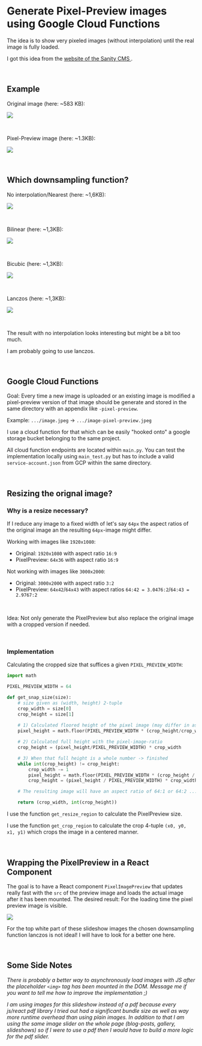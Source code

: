 
# Generate Pixel-Preview images using Google Cloud Functions 

The idea is to show very pixeled images (without interpolation) until 
the real image is fully loaded.

I got this idea from the [website of the Sanity CMS ](https://www.sanity.io/blog).

<br/>

## Example 

Original image (here: ~583 KB):

![](examples/tmp-crop.jpg)

<br/>

Pixel-Preview image (here: ~1.3KB):

![](examples/tmp-pixel-lanczos.jpg)

<br/>

## Which downsampling function?

No interpolation/Nearest (here: ~1,6KB):

![](examples/tmp-pixel-nearest.jpg)

<br/>

Bilinear (here: ~1,3KB):

![](examples/tmp-pixel-bilinear.jpg)

<br/>

Bicubic (here: ~1,3KB):

![](examples/tmp-pixel-bicubic.jpg)

<br/>

Lanczos (here: ~1,3KB):

![](examples/tmp-pixel-lanczos.jpg)

<br/>

The result with no interpolation looks interesting but might be a bit too much.

I am probably going to use lanczos.

<br/>

## Google Cloud Functions

Goal: Every time a new image is uploaded or an existing image is modified a 
pixel-preview version of that image should be generate and stored in the same 
directory with an appendix like `-pixel-preview`.

Example: `.../image.jpeg` -> `.../image-pixel-preview.jpeg`

I use a cloud function for that which can be easily "hooked onto" a google 
storage bucket belonging to the same project.

All cloud function endpoints are located within `main.py`. You can test the
implementation locally using `main_test.py` but has to include a valid 
`service-account.json` from GCP within the same directory.

<br/>

## Resizing the orignal image?

### Why is a resize necessary? 

If I reduce any image to a fixed width of let's say `64px` the aspect ratios
of the original image an the resulting `64px`-image might differ.

Working with images like `1920x1080`:
* Original: `1920x1080` with aspect ratio `16:9`
* PixelPreview: `64x36` with aspect ratio `16:9`

Not working with images like `3000x2000`:
* Original: `3000x2000` with aspect ratio `3:2`
* PixelPreview: `64x42`/`64x43` with aspect ratios `64:42 = 3.0476:2`/`64:43 = 2.9767:2`

<br/>

Idea: Not only generate the PixelPreview but also replace the original image 
with a cropped version if needed.

<br/>

### Implementation

Calculating the cropped size that suffices a given `PIXEL_PREVIEW_WIDTH`:

```python
import math

PIXEL_PREVIEW_WIDTH = 64

def get_snap_size(size):
    # size given as (width, height) 2-tuple
    crop_width = size[0]
    crop_height = size[1]
    
    # 1) Calculated floored height of the pixel image (may differ in aspect ratio)
    pixel_height = math.floor(PIXEL_PREVIEW_WIDTH * (crop_height/crop_width))

    # 2) Calculated full height with the pixel-image-ratio
    crop_height = (pixel_height/PIXEL_PREVIEW_WIDTH) * crop_width

    # 3) When that full height is a whole number -> finished
    while int(crop_height) != crop_height:
        crop_width -= 1
        pixel_height = math.floor(PIXEL_PREVIEW_WIDTH * (crop_height / crop_width))
        crop_height = (pixel_height / PIXEL_PREVIEW_WIDTH) * crop_width

    # The resulting image will have an aspect ratio of 64:1 or 64:2 ... 64:100 or 64:101 ...

    return (crop_width, int(crop_height))
```

I use the function `get_resize_region` to calculate the PixelPreview size.

I use the function `get_crop_region` to calculate the crop 4-tuple 
`(x0, y0, x1, y1)` which crops the image in a centered manner.

<br/>

## Wrapping the PixelPreview in a React Component

The goal is to have a React component `PixelImagePreview` that updates 
really fast with the `src` of the preview image and loads the actual 
image after it has been mounted. The desired result: For the 
loading time the pixel preview image is visible.

![](examples/PixelImagePreview.gif)

For the top white part of these slideshow images the chosen downsampling 
function lanczos is not ideal! I will have to look for a better one here.

<br/>

## Some Side Notes

*There is probably a better way to asynchronously load 
images with JS after the placeholder `<img>` tag has been mounted in
the DOM. Message me if you want to tell me how to improve the 
implementation ;)*

*I am using images for this slideshow instead of a pdf because every 
js/react pdf library I tried out had a significant bundle size as well 
as way more runtime overhead than using plain images. In addition to 
that I am using  the same image slider on the whole page (blog-posts, 
gallery, slideshows) so if I were to use a pdf then I would have to 
build a more logic for the  pdf slider.*
